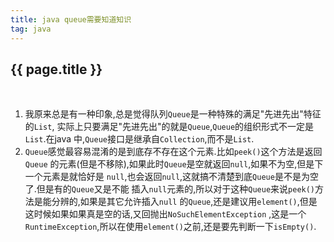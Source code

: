 ```yaml
---
title: java queue需要知道知识
tag: java
---
```


## {{ page.title }}

<br/>

1. 我原来总是有一种印象,总是觉得队列`Queue`是一种特殊的满足"先进先出"特征的`List`,
实际上只要满足"先进先出"的就是`Queue`,`Queue`的组织形式不一定是`List`.在java
中,`Queue`接口是继承自`Collection`,而不是`List`.
2. `Queue`感觉最容易混淆的是到底存不存在这个元素.比如`peek()`这个方法是返回`Queue`
的元素(但是不移除),如果此时`Queue`是空就返回`null`,如果不为空,但是下一个元素是就恰好是
`null`,也会返回`null`,这就搞不清楚到底`Queue`是不是为空了.但是有的`Queue`又是不能
插入`null`元素的,所以对于这种`Queue`来说`peek()`方法是能分辨的,如果是其它允许插入`null`
的`Queue`,还是建议用`element()`,但是这时候如果如果真是空的话,又回抛出`NoSuchElementException`
,这是一个`RuntimeException`,所以在使用`element()`之前,还是要先判断一下`isEmpty()`.
